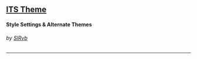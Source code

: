 ## [ITS Theme](https://github.com/SlRvb/Obsidian--ITS-Theme)
#### Style Settings & Alternate Themes

###### by [SlRvb](https://SlRvb.github.io/Site/)


---